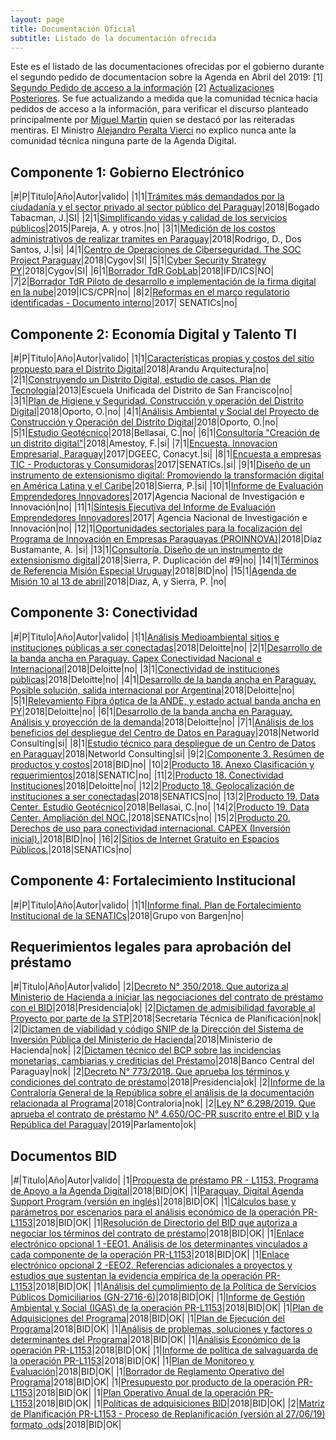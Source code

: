 ```yaml
---
layout: page
title: Documentación Oficial
subtitle: Listado de la documentación ofrecida
---
```


Este es el listado de las documentaciones ofrecidas por el gobierno durante el segundo pedido de documentacion sobre la Agenda en Abril del 2019:
[1] [Segundo Pedido de acceso a la información](https://web.archive.org/web/20190530225936/https://www.mitic.gov.py/agenda-digital/documentos)
[2] [Actualizaciones Posteriores](https://www.mitic.gov.py/agenda-digital/documentos). Se fue actualizando a medida que la comunidad técnica hacia pedidos de acceso a la información, para verificar el discurso planteado principalmente por [Miguel Martin](https://twitter.com/mmartinpy) quien se destacó por las reiteradas mentiras. El Ministro [Alejandro Peralta Vierci](https://twitter.com/aperaltavierci) no explico nunca ante la comunidad técnica ninguna parte de la Agenda Digital.

## Componente 1: Gobierno Electrónico

|#|P|Titulo|Año|Autor|valido|
|1|1|[Trámites más demandados por la ciudadanía y el sector privado al sector público del Paraguay](https://www.mitic.gov.py/download_file/view/673/708)|2018|Bogado Tabacman, J.|SI|
|2|1|[Simplificando vidas y calidad de los servicios públicos](https://www.mitic.gov.py/download_file/view/674/708)|2015|Pareja, A. y otros.|no|
|3|1|[Medición de los costos administrativos de realizar tramites en Paraguay](https://www.mitic.gov.py/download_file/view/672/708)|2018|Rodrigo, D., Dos Santos, J.|si|
|4|1|[Centro de Operaciones de Ciberseguridad. The SOC Project Paraguay](https://www.mitic.gov.py/download_file/view/671/708)|2018|Cygov|SI|
|5|1|[Cyber Security Strategy PY](https://www.mitic.gov.py/download_file/view/670/708)|2018|Cygov|SI|
|6|1|[Borrador TdR GobLab](https://www.mitic.gov.py/download_file/view/794/708)|2018|IFD/ICS|NO|
|7|2|[Borrador TdR Piloto de desarrollo e implementación de la firma digital en la nube](http://gestordocumental.mitic.gov.py/share/s/tlBi2-87QuOupEFd44Sx3A)|2019|ICS/CPR|no|
|8|2|[Reformas en el marco regulatorio identificadas - Documento interno](https://www.mitic.gov.py/download_file/view/812/708)|2017| SENATICs|no|

## Componente 2: Economía Digital y Talento TI

|#|P|Titulo|Año|Autor|valido|
|1|1|[Características propias y costos del sitio propuesto para el Distrito Digital](https://www.mitic.gov.py/download_file/view/688/708)|2018|Arandu Arquitectura|no| 
|2|1|[Construyendo un Distrito Digital, estudio de casos, Plan de Tecnología](https://www.mitic.gov.py/download_file/view/676/708)|2013|Escuela Unificada del Distrito de San Francisco|no|  
|3|1|[Plan de Higiene y Seguridad. Construcción y operación del Distrito Digital](https://www.mitic.gov.py/download_file/view/682/708)|2018|Oporto, O.|no|
|4|1|[Análisis Ambiental y Social del Proyecto de Construcción y Operación del Distrito Digital](https://www.mitic.gov.py/download_file/view/679/708)|2018|Oporto, O.|no|
|5|1|[Estudio Geotécnico](https://www.mitic.gov.py/download_file/view/795/708)|2018|Bellasai, C.|no|
|6|1|[Consultoría "Creación de un distrito digital"](https://www.mitic.gov.py/download_file/view/796/708)|2018|Amestoy, F.|si|
|7|1|[Encuesta. Innovacion Empresarial, Paraguay](https://www.mitic.gov.py/download_file/view/680/708)|2017|DGEEC, Conacyt.|si|
|8|1|[Encuesta a empresas TIC - Productoras y Consumidoras](https://www.mitic.gov.py/download_file/view/698/708)|2017|SENATICs.|si|
|9|1|[Diseño de un instrumento de extensionismo digital: Promoviendo la transformación digital en América Latina y el Caribe](https://www.mitic.gov.py/download_file/view/685/708)|2018|Sierra, P.|si|
|10|1|[Informe de Evaluación Emprendedores Innovadores](https://www.mitic.gov.py/download_file/view/797/708)|2017|Agencia Nacional de Investigación e Innovación|no|
|11|1|[Síntesis Ejecutiva del Informe de Evaluación Emprendedores Innovadores](https://www.mitic.gov.py/download_file/view/798/708)|2017| Agencia Nacional de Investigación e Innovación|no| 
|12|1|[Oportunidades sectoriales para la focalización del Programa de Innovación en Empresas Paraguayas (PROINNOVA)](https://www.mitic.gov.py/download_file/view/799/708)|2018|Díaz Bustamante, A. |si|
|13|1|[Consultoría. Diseño de un instrumento de extensionismo digital](https://www.mitic.gov.py/download_file/view/800/708)|2018|Sierra, P. Duplicación del #9|no|
|14|1|[Términos de Referencia Misión Especial Uruguay](https://www.mitic.gov.py/download_file/view/801/708)|2018|BID|no|
|15|1|[Agenda de Misión 10 al 13 de abril](https://www.mitic.gov.py/download_file/view/802/708)|2018|Diaz, A, y Sierra, P. |no|

## Componente 3: Conectividad

|#|P|Titulo|Año|Autor|valido|
|1|1|[Análisis Medioambiental sitios e instituciones públicas a ser conectadas](https://www.mitic.gov.py/download_file/view/689/708)|2018|Deloitte|no|
|2|1|[Desarrollo de la banda ancha en Paraguay. Capex Conectividad Nacional e Internacional](https://www.mitic.gov.py/download_file/view/695/708)|2018|Deloitte|no|
|3|1|[Conectividad de instituciones públicas](https://www.mitic.gov.py/download_file/view/693/708)|2018|Deloitte|no|
|4|1|[Desarrollo de la banda ancha en Paraguay. Posible solución, salida internacional por Argentina](https://www.mitic.gov.py/download_file/view/692/708)|2018|Deloitte|no|
|5|1|[Relevamiento Fibra óptica de la ANDE, y estado actual banda ancha en PY](https://www.mitic.gov.py/download_file/view/694/708)|2018|Deloitte|no|
|6|1|[Desarrollo de la banda ancha en Paraguay. Análisis y proyección de la demanda](https://www.mitic.gov.py/download_file/view/691/708)|2018|Deloitte|no|
|7|1|[Análisis de los beneficios del despliegue del Centro de Datos en Paraguay](https://www.mitic.gov.py/download_file/view/690/708)|2018|Networld Consulting|si|
|8|1|[Estudio técnico para despliegue de un Centro de Datos en Paraguay](https://www.mitic.gov.py/download_file/view/793/708)|2018|Networld Consulting|si|
|9|2|[Componente 3. Resúmen de productos y costos](https://www.mitic.gov.py/download_file/view/809/708)|2018|BID|no|
|10|2|[Producto 18. Anexo Clasificación y requerimientos](https://www.mitic.gov.py/download_file/view/803/708)|2018|SENATIC|no|
|11|2|[Producto 18. Conectividad Instituciones](https://www.mitic.gov.py/download_file/view/804/708)|2018|Deloitte|no|
|12|2|[Producto 18. Geolocalización de instituciones a ser conectadas](https://www.mitic.gov.py/download_file/view/805/708)|2018|SENATICS|no|
|13|2|[Producto 19. Data Center. Estudio Geotécnico](https://www.mitic.gov.py/download_file/view/795/708)|2018|Bellasai, C.|no|
|14|2|[Producto 19. Data Center. Ampliación del NOC.](https://www.mitic.gov.py/download_file/view/806/708)|2018|SENATICs|no|
|15|2|[Producto 20. Derechos de uso para conectividad internacional. CAPEX (Inversión inicial).](https://www.mitic.gov.py/download_file/view/807/708)|2018|BID|no| 
|16|2|[Sitios de Internet Gratuito en Espacios Públicos.](https://www.mitic.gov.py/download_file/view/824/708)|2018|SENATICs|no|

## Componente 4: Fortalecimiento Institucional

|#|P|Titulo|Año|Autor|valido|
|1|1|[Informe final. Plan de Fortalecimiento Institucional de la SENATICs](https://www.mitic.gov.py/download_file/view/696/708)|2018|Grupo von Bargen|no|

## Requerimientos legales para aprobación del préstamo

|#|Titulo|Año|Autor|valido|
|2|[Decreto N° 350/2018. Que autoriza al Ministerio de Hacienda a iniciar las negociaciones del contrato de préstamo con el BID](https://drive.mitic.gov.py/index.php/s/sBmYQ2FtGmQLTde)|2018|Presidencia|ok|
|2|[Dictamen de admisibilidad favorable al Proyecto por parte de la STP](https://drive.mitic.gov.py/index.php/s/FfHCkzGCoxpZqK5)|2018|Secretaría Técnica de Planificación|nok|
|2|[Dictamen de viabilidad y código SNIP de la Dirección del Sistema de Inversión Pública del Ministerio de Hacienda](https://drive.mitic.gov.py/index.php/s/xRBRrdxHZeXAm8W)|2018|Ministerio de Hacienda|nok|
|2|[Dictamen técnico del BCP sobre las incidencias monetarias, cambiarias y crediticias del Préstamo](https://drive.mitic.gov.py/index.php/s/25BGZz87to8Mz9k)|2018|Banco Central del Paraguay|nok|
|2|[Decreto N° 773/2018. Que aprueba los términos y condiciones del contrato de préstamo](https://drive.mitic.gov.py/index.php/s/7mGbBEWF6x5fCsj)|2018|Presidencia|ok|
|2|[Informe de la Contraloría General de la República sobre el análisis de la documentación relacionada al Programa](https://drive.mitic.gov.py/index.php/s/2bpStzyos7rctQE)|2018|Contraloria|nok|
|2|[Ley N° 6.298/2019. Que aprueba el contrato de préstamo N° 4.650/OC-PR suscrito entre el BID y la República del Paraguay](https://drive.mitic.gov.py/index.php/s/LprY8ws8y9qZB7W)|2019|Parlamento|ok|

## Documentos BID

|#|Titulo|Año|Autor|valido|
|1|[Propuesta de préstamo PR - L1153. Programa de Apoyo a la Agenda Digital](https://www.mitic.gov.py/download_file/view/721/708)|2018|BID|OK|
|1|[Paraguay. Digital Agenda Support Program (versión en inglés)](https://www.mitic.gov.py/download_file/view/716/708)|2018|BID|OK|
|1|[Cálculos base y parámetros por escenarios para el análisis económico de la operación PR-L1153](https://www.mitic.gov.py/download_file/view/717/708)|2018|BID|OK|
|1|[Resolución de Directorio del BID que autoriza a negociar los términos del contrato de préstamo](https://www.mitic.gov.py/download_file/view/718/708)|2018|BID|OK|
|1|[Enlace electrónico opcional 1 -EEO1. Análisis de los determinantes vinculados a cada componente de la operación PR-L1153](https://www.mitic.gov.py/download_file/view/719/708)|2018|BID|OK|
|1|[Enlace electrónico opcional 2 -EEO2. Referencias adicionales a proyectos y estudios que sustentan la evidencia empírica de la operación PR-L1153](https://www.mitic.gov.py/download_file/view/719/708)|2018|BID|OK|
|1|[Análisis del cumplimiento de la Política de Servicios Públicos Domiciliarios (GN-2716-6)](https://www.mitic.gov.py/download_file/view/722/708)|2018|BID|OK|
|1|[Informe de Gestión Ambiental y Social (IGAS) de la operación PR-L1153](https://www.mitic.gov.py/download_file/view/723/708)|2018|BID|OK|
|1|[Plan de Adquisiciones del Programa](https://www.mitic.gov.py/download_file/view/724/708)|2018|BID|OK|
|1|[Plan de Ejecución del Programa](https://www.mitic.gov.py/download_file/view/725/708)|2018|BID|OK|
|1|[Análisis de problemas, soluciones y factores o determinantes del Programa](https://www.mitic.gov.py/download_file/view/726/708)|2018|BID|OK|
|1|[Análisis Económico de la operación PR-L1153](https://www.mitic.gov.py/download_file/view/727/708)|2018|BID|OK|
|1|[Informe de política de salvaguarda de la operación PR-L1153](https://www.mitic.gov.py/download_file/view/728/708)|2018|BID|OK|
|1|[Plan de Monitoreo y Evaluación](https://www.mitic.gov.py/download_file/view/729/708)|2018|BID|OK|
|1|[Borrador de Reglamento Operativo del Programa](https://www.mitic.gov.py/download_file/view/730/708)|2018|BID|OK|
|1|[Presupuesto por producto de la operación PR-L1153](https://www.mitic.gov.py/download_file/view/731/708)|2018|BID|OK|
|1|[Plan Operativo Anual de la operación PR-L1153](https://www.mitic.gov.py/download_file/view/732/708)|2018|BID|OK|
|1|[Políticas de adquisiciones BID](https://www.mitic.gov.py/download_file/view/783/708)|2018|BID|OK|
|2|[Matriz de Planificación PR-L1153 - Proceso de Replanificación (versión al 27/06/19) formato .ods](https://www.mitic.gov.py/download_file/view/827/708)|2018|BID|OK|